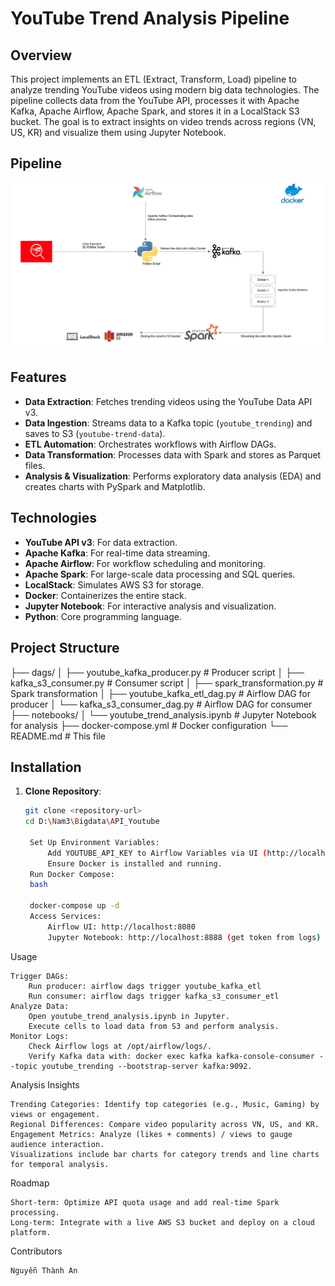# YouTube Trend Analysis Pipeline

## Overview
This project implements an ETL (Extract, Transform, Load) pipeline to analyze trending YouTube videos using modern big data technologies. The pipeline collects data from the YouTube API, processes it with Apache Kafka, Apache Airflow, Apache Spark, and stores it in a LocalStack S3 bucket. The goal is to extract insights on video trends across regions (VN, US, KR) and visualize them using Jupyter Notebook.

## Pipeline
![Data Pipeline Architecture](./pipeline2.png)

## Features
- **Data Extraction**: Fetches trending videos using the YouTube Data API v3.
- **Data Ingestion**: Streams data to a Kafka topic (`youtube_trending`) and saves to S3 (`youtube-trend-data`).
- **ETL Automation**: Orchestrates workflows with Airflow DAGs.
- **Data Transformation**: Processes data with Spark and stores as Parquet files.
- **Analysis & Visualization**: Performs exploratory data analysis (EDA) and creates charts with PySpark and Matplotlib.

## Technologies
- **YouTube API v3**: For data extraction.
- **Apache Kafka**: For real-time data streaming.
- **Apache Airflow**: For workflow scheduling and monitoring.
- **Apache Spark**: For large-scale data processing and SQL queries.
- **LocalStack**: Simulates AWS S3 for storage.
- **Docker**: Containerizes the entire stack.
- **Jupyter Notebook**: For interactive analysis and visualization.
- **Python**: Core programming language.

## Project Structure

├── dags/
│   ├── youtube_kafka_producer.py    # Producer script
│   ├── kafka_s3_consumer.py         # Consumer script
│   ├── spark_transformation.py      # Spark transformation
│   ├── youtube_kafka_etl_dag.py     # Airflow DAG for producer
│   └── kafka_s3_consumer_dag.py     # Airflow DAG for consumer
├── notebooks/
│   └── youtube_trend_analysis.ipynb # Jupyter Notebook for analysis
├── docker-compose.yml               # Docker configuration
└── README.md                        # This file

## Installation
1. **Clone Repository**:
   ```bash
   git clone <repository-url>
   cd D:\Nam3\Bigdata\API_Youtube

    Set Up Environment Variables:
        Add YOUTUBE_API_KEY to Airflow Variables via UI (http://localhost:8080) or CLI.
        Ensure Docker is installed and running.
    Run Docker Compose:
    bash

    docker-compose up -d
    Access Services:
        Airflow UI: http://localhost:8080
        Jupyter Notebook: http://localhost:8888 (get token from logs)

Usage

    Trigger DAGs:
        Run producer: airflow dags trigger youtube_kafka_etl
        Run consumer: airflow dags trigger kafka_s3_consumer_etl
    Analyze Data:
        Open youtube_trend_analysis.ipynb in Jupyter.
        Execute cells to load data from S3 and perform analysis.
    Monitor Logs:
        Check Airflow logs at /opt/airflow/logs/.
        Verify Kafka data with: docker exec kafka kafka-console-consumer --topic youtube_trending --bootstrap-server kafka:9092.

Analysis Insights

    Trending Categories: Identify top categories (e.g., Music, Gaming) by views or engagement.
    Regional Differences: Compare video popularity across VN, US, and KR.
    Engagement Metrics: Analyze (likes + comments) / views to gauge audience interaction.
    Visualizations include bar charts for category trends and line charts for temporal analysis.

Roadmap

    Short-term: Optimize API quota usage and add real-time Spark processing.
    Long-term: Integrate with a live AWS S3 bucket and deploy on a cloud platform.

Contributors

    Nguyễn Thành An

